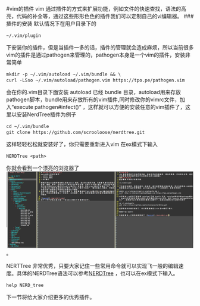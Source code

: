 #vim的插件
vim 通过插件的方式来扩展功能，例如文件的快速查找，语法的高亮，代码的补全等，通过这些形形色色的插件我们可以定制自己的vi编辑器。
###插件的安装
默认情况下在用户目录下的
```
~/.vim/plugin
```
下安装你的插件，但是当插件一多的话，插件的管理就会造成麻烦，所以当前很多vim的插件是通过pathogen来管理的，pathogen本身是一个vim的插件，安装非常简单
```
mkdir -p ~/.vim/autoload ~/.vim/bundle && \
curl -LSso ~/.vim/autoload/pathogen.vim https://tpo.pe/pathogen.vim
```
会在你的.vim目录下面安装 autoload 已经 bundle 目录，autoload用来存放pathogen脚本，bundle用来存放所有的vim插件,同时修改你的vimrc文件，加入“execute pathogen#infect()” ，这样就可以方便的安装任意的vim插件了，这里以安装NerdTree插件为例子
```
cd ~/.vim/bundle
git clone https://github.com/scrooloose/nerdtree.git
```
这样轻轻松松就安装好了，你只需要重新进入vim 在ex模式下输入
```
NERDTree <path>
```
你就会看到一个漂亮的浏览器了 ![macvim](./macvim6-1.png)。

NERTTree 非常优秀，只要大家记住一些常用命令就可以实现飞一般的编辑速度。具体的NERDTree语法可以参考[NERDTree](https://github.com/scrooloose/nerdtree/blob/master/doc/NERD_tree.txt) ，也可以在ex模式下输入。
```
help NERD_tree
```
下一节将给大家介绍更多的优秀插件。
